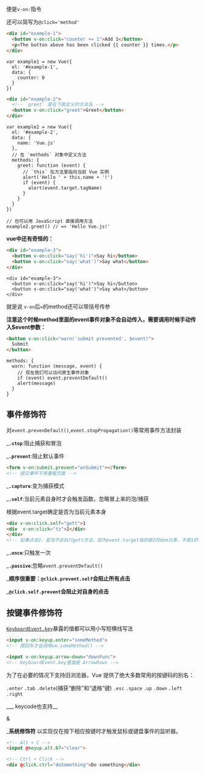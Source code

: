 便是```v-on:```指令

还可以简写为```@click='method'```

``` HTML
<div id="example-1">
  <button v-on:click="counter += 1">Add 1</button>
  <p>The button above has been clicked {{ counter }} times.</p>
</div>
```

``` JS
var example1 = new Vue({
  el: '#example-1',
  data: {
    counter: 0
  }
})
```




``` HTML
<div id="example-2">
  <!-- `greet` 是在下面定义的方法名 -->
  <button v-on:click="greet">Greet</button>
</div>
```

``` JS
var example2 = new Vue({
  el: '#example-2',
  data: {
    name: 'Vue.js'
  },
  // 在 `methods` 对象中定义方法
  methods: {
    greet: function (event) {
      // `this` 在方法里指向当前 Vue 实例
      alert('Hello ' + this.name + '!')
      if (event) {
        alert(event.target.tagName)
      }
    }
  }
})

// 也可以用 JavaScript 直接调用方法
example2.greet() // => 'Hello Vue.js!'
```


__vue中还有奇怪的：__

``` HTML
<div id="example-3">
  <button v-on:click="say('hi')">Say hi</button>
  <button v-on:click="say('what')">Say what</button>
</div>
```

``` JS
<div id="example-3">
  <button v-on:click="say('hi')">Say hi</button>
  <button v-on:click="say('what')">Say what</button>
</div>
```

就是说 ```v-on```后```=```的method还可以带括号传参

__注意这个时候method里面的event事件对象不会自动传入，需要调用时候手动传入$event参数：__


``` HTML
<button v-on:click="warn('submit prevented', $event)">
  Submit
</button>
```

``` JS
methods: {
  warn: function (message, event) {
    // 现在我们可以访问原生事件对象
    if (event) event.preventDefault()
    alert(message)
  }
}
```







## 事件修饰符

对```event.prevenDefault()```,```event.stopPropagation()```等常用事件方法封装


___```.stop```__:阻止捕获和冒泡


___```.prevent```__:阻止默认事件

``` HTML
<form v-on:submit.prevent="onSubmit"></form>
<!-- 提交事件不再重载页面 -->
```


___```.capture```__:变为捕获模式


___```.self```__:当前元素自身时才会触发函数，忽略冒上来的泡/捕获

根据event.target确定是否为当前元素本身

``` HTML
<div v-on:click.self="gett">1
<div  v-on:click="tz">2</div>
</div>
<!-- 如果点击2，冒泡不会执行gett方法，因为event.target指的是2的dom元素，不是1的，所以不会触发自己的点击事件 -->
```


___```.once```__:只触发一次


___```.passive```__:忽略```event.preventDefault()```



___顺序很重要：```@click.prevent.self```会阻止所有点击__

___```@click.self.prevent```会阻止对自身的点击__






## 按键事件修饰符

[```KeyboardEvent.key```](https://developer.mozilla.org/zh-CN/docs/Web/API/KeyboardEvent/key/Key_Values)暴露的值都可以用小写短横线写法

``` HTML
<input v-on:keyup.enter="someMethod">
<!-- 摁回车才会调用vm.someMethod() -->

<input v-on:keyup.arrow-down="downFunc">
<!-- KeyboardEvent.key里面是 ArrowDown -->
```


为了在必要的情况下支持旧浏览器，Vue 提供了绝大多数常用的按键码的别名：

```.enter```
```.tab```
```.delete```(捕获“删除”和“退格”键)
```.esc```
```.space```
```.up```
```.down```
```.left```
```.right```



___ keycode也支持__

&

___系统修饰符__ 以实现仅在按下相应按键时才触发鼠标或键盘事件的监听器。

``` HTML
<!-- Alt + C -->
<input @keyup.alt.67="clear">

<!-- Ctrl + Click -->
<div @click.ctrl="doSomething">Do something</div>
```

